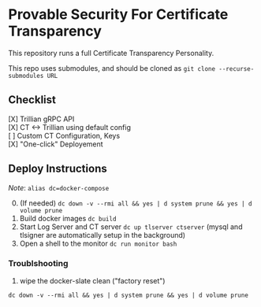 # Provable Security For Certificate Transparency #

This repository runs a full Certificate Transparency Personality.

This repo uses submodules, and should be cloned as `git clone --recurse-submodules URL`

## Checklist ##
[X] Trillian gRPC API\
[X] CT <-> Trillian using default config\
[ ] Custom CT Configuration, Keys\
[X] "One-click" Deployement

## Deploy Instructions ##

*Note*: `alias dc=docker-compose`

0. (If needed) `dc down -v --rmi all && yes | d system prune && yes | d volume prune`
1. Build docker images `dc build`
2. Start Log Server and CT server `dc up tlserver ctserver` (mysql and tlsigner are automatically setup in the background)
3. Open a shell to the monitor `dc run monitor bash`

### Troublshooting ###
1. wipe the docker-slate clean ("factory reset")
```
dc down -v --rmi all && yes | d system prune && yes | d volume prune
```


